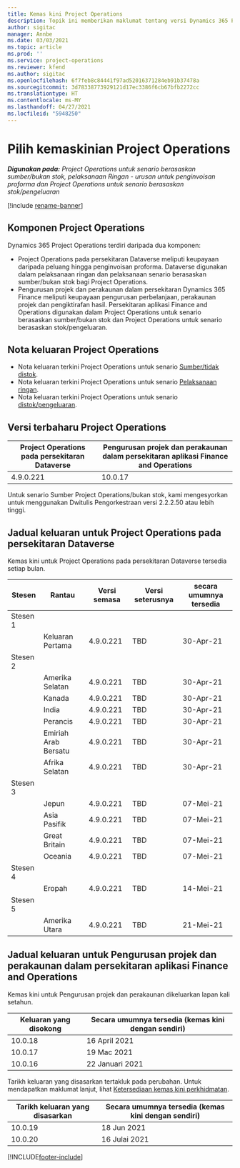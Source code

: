 ```yaml
---
title: Kemas kini Project Operations
description: Topik ini memberikan maklumat tentang versi Dynamics 365 Project Operations yang dikeluarkan.
author: sigitac
manager: Annbe
ms.date: 03/03/2021
ms.topic: article
ms.prod: ''
ms.service: project-operations
ms.reviewer: kfend
ms.author: sigitac
ms.openlocfilehash: 6f7feb8c84441f97ad52016371284eb91b37478a
ms.sourcegitcommit: 3d78338773929121d17ec3386f6cb67bfb2272cc
ms.translationtype: HT
ms.contentlocale: ms-MY
ms.lasthandoff: 04/27/2021
ms.locfileid: "5948250"
---
```

# <a name="project-operations-updates"></a>Pilih kemaskinian Project Operations

_**Digunakan pada:** Project Operations untuk senario berasaskan sumber/bukan stok, pelaksanaan Ringan - urusan untuk penginvoisan proforma dan Project Operations untuk senario berasaskan stok/pengeluaran_

[!include [rename-banner](~/includes/cc-data-platform-banner.md)]

## <a name="project-operations-components"></a>Komponen Project Operations

Dynamics 365 Project Operations terdiri daripada dua komponen:

- Project Operations pada persekitaran Dataverse meliputi keupayaan daripada peluang hingga penginvoisan proforma. Dataverse digunakan dalam pelaksanaan ringan dan pelaksanaan senario berasaskan sumber/bukan stok bagi Project Operations.
- Pengurusan projek dan perakaunan dalam persekitaran Dynamics 365 Finance meliputi keupayaan pengurusan perbelanjaan, perakaunan projek dan pengiktirafan hasil. Persekitaran aplikasi Finance and Operations digunakan dalam Project Operations untuk senario berasaskan sumber/bukan stok dan Project Operations untuk senario berasaskan stok/pengeluaran.

## <a name="project-operations-release-notes"></a>Nota keluaran Project Operations
- Nota keluaran terkini Project Operations untuk senario [Sumber/tidak distok](whats-new-apr-2021-resource-based.md).
- Nota keluaran terkini Project Operations untuk senario [Pelaksanaan ringan](../pro/whats-new/whats-new-apr-2021-lite.md).
- Nota keluaran terkini Project Operations untuk senario [distok/pengeluaran](../prod-pma/whats-new/whats-new-mar-2021-stocked.md).

## <a name="project-operations-latest-version"></a>Versi terbaharu Project Operations

| Project Operations pada persekitaran Dataverse | Pengurusan projek dan perakaunan dalam persekitaran aplikasi Finance and Operations | 
| --- | --- |
| 4.9.0.221 | 10.0.17 |

Untuk senario Sumber Project Operations/bukan stok, kami mengesyorkan untuk menggunakan Dwitulis Pengorkestraan versi 2.2.2.50 atau lebih tinggi.

## <a name="release-schedule-for-project-operations-on-dataverse-environment"></a>Jadual keluaran untuk Project Operations pada persekitaran Dataverse

Kemas kini untuk Project Operations pada persekitaran Dataverse tersedia setiap bulan. 

| Stesen   | Rantau        | Versi semasa | Versi seterusnya | secara umumnya tersedia |
|-----------|---------------|-----------------|--------------|---------------------|
| Stesen 1 |   &nbsp;      |    &nbsp;       | &nbsp;       |      &nbsp;         |
|   &nbsp;  | Keluaran Pertama |  4.9.0.221       | TBD     | 30-Apr-21           |
| Stesen 2 |   &nbsp;      |    &nbsp;       | &nbsp;       |      &nbsp;         |
|   &nbsp;  | Amerika Selatan |  4.9.0.221       | TBD     | 30-Apr-21           |
|    &nbsp; | Kanada        |  4.9.0.221       | TBD     | 30-Apr-21           |
|   &nbsp;  | India         |  4.9.0.221       | TBD     | 30-Apr-21           |
|   &nbsp;  | Perancis         |  4.9.0.221       | TBD     | 30-Apr-21           |
|   &nbsp;  | Emiriah Arab Bersatu         |  4.9.0.221       | TBD     | 30-Apr-21           |
|   &nbsp;  | Afrika Selatan         |  4.9.0.221       | TBD     | 30-Apr-21           |
| Stesen 3  |      &nbsp;   |     &nbsp;      |     &nbsp;   |      &nbsp;         |
|   &nbsp;  | Jepun         |  4.9.0.221       | TBD     | 07-Mei-21           |
|   &nbsp;  | Asia Pasifik  |  4.9.0.221       | TBD     | 07-Mei-21           |
|   &nbsp;  | Great Britain |  4.9.0.221       | TBD     | 07-Mei-21           |
|   &nbsp;  | Oceania       |  4.9.0.221       | TBD     | 07-Mei-21           |
| Stesen 4 |     &nbsp;    |     &nbsp;      |     &nbsp;   |      &nbsp;         |
|   &nbsp;  | Eropah        |  4.9.0.221       | TBD     | 14-Mei-21           |
| Stesen 5 |     &nbsp;    |     &nbsp;      |     &nbsp;   |      &nbsp;         |
|   &nbsp;  | Amerika Utara |  4.9.0.221       | TBD     | 21-Mei-21           |

## <a name="release-schedule-for-project-management-and-accounting-in-the-finance-and-operations-apps-environment"></a>Jadual keluaran untuk Pengurusan projek dan perakaunan dalam persekitaran aplikasi Finance and Operations

Kemas kini untuk Pengurusan projek dan perakaunan dikeluarkan lapan kali setahun.

| Keluaran yang disokong | Secara umumnya tersedia (kemas kini dengan sendiri) |
| --- | --- |
| 10.0.18 | 16 April 2021 |
| 10.0.17 | 19 Mac 2021 |
| 10.0.16 | 22 Januari 2021 |


Tarikh keluaran yang disasarkan tertakluk pada perubahan. Untuk mendapatkan maklumat lanjut, lihat [Ketersediaan kemas kini perkhidmatan](/dynamics365/fin-ops-core/fin-ops/get-started/public-preview-releases?toc=%2fdynamics365%2ffinance%2ftoc.json).

| Tarikh keluaran yang disasarkan | Secara umumnya tersedia (kemas kini dengan sendiri) |
| --- | --- |
| 10.0.19 | 18 Jun 2021 |
| 10.0.20 | 16 Julai 2021 |


[!INCLUDE[footer-include](../includes/footer-banner.md)]